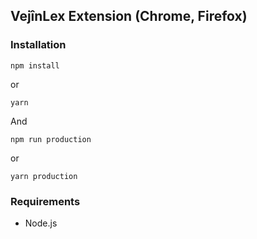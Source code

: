 ## VejînLex Extension (Chrome, Firefox)

### Installation

```
npm install
```
or
```
yarn 
```
And
```
npm run production
```
or
```
yarn production
```

### Requirements
* Node.js